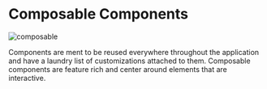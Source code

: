 # Composable Components

![composable](https://miro.medium.com/max/468/1*ZSTsRfLAuIheK4ht8SSbIQ.png)

Components are ment to be reused everywhere throughout the application and have a laundry list of customizations attached to them. Composable components are feature rich and center around elements that are interactive.

